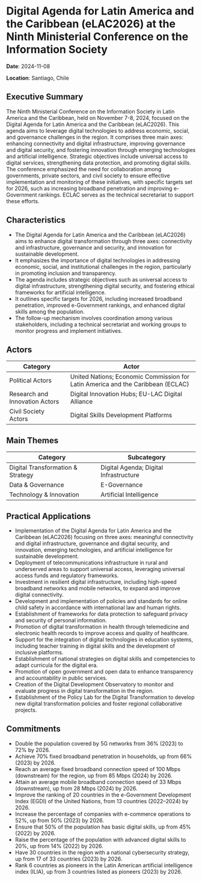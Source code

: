# Digital Agenda for Latin America and the Caribbean (eLAC2026) at the Ninth Ministerial Conference on the Information Society

**Date**: 2024-11-08

**Location**: Santiago, Chile

## Executive Summary

The Ninth Ministerial Conference on the Information Society in Latin America and the Caribbean, held on November 7-8, 2024, focused on the Digital Agenda for Latin America and the Caribbean (eLAC2026). This agenda aims to leverage digital technologies to address economic, social, and governance challenges in the region. It comprises three main axes: enhancing connectivity and digital infrastructure, improving governance and digital security, and fostering innovation through emerging technologies and artificial intelligence. Strategic objectives include universal access to digital services, strengthening data protection, and promoting digital skills. The conference emphasized the need for collaboration among governments, private sectors, and civil society to ensure effective implementation and monitoring of these initiatives, with specific targets set for 2026, such as increasing broadband penetration and improving e-Government rankings. ECLAC serves as the technical secretariat to support these efforts.

## Characteristics

- The Digital Agenda for Latin America and the Caribbean (eLAC2026) aims to enhance digital transformation through three axes: connectivity and infrastructure, governance and security, and innovation for sustainable development.
- It emphasizes the importance of digital technologies in addressing economic, social, and institutional challenges in the region, particularly in promoting inclusion and transparency.
- The agenda includes strategic objectives such as universal access to digital infrastructure, strengthening digital security, and fostering ethical frameworks for artificial intelligence.
- It outlines specific targets for 2026, including increased broadband penetration, improved e-Government rankings, and enhanced digital skills among the population.
- The follow-up mechanism involves coordination among various stakeholders, including a technical secretariat and working groups to monitor progress and implement initiatives.

## Actors

| Category | Actor |
| --- | --- |
| Political Actors | United Nations; Economic Commission for Latin America and the Caribbean (ECLAC) |
| Research and Innovation Actors | Digital Innovation Hubs; EU-LAC Digital Alliance |
| Civil Society Actors | Digital Skills Development Platforms |

## Main Themes

| Category | Subcategory |
| --- | --- |
| Digital Transformation & Strategy | Digital Agenda; Digital Infrastructure |
| Data & Governance | E-Governance |
| Technology & Innovation | Artificial Intelligence |

## Practical Applications

- Implementation of the Digital Agenda for Latin America and the Caribbean (eLAC2026) focusing on three axes: meaningful connectivity and digital infrastructure, governance and digital security, and innovation, emerging technologies, and artificial intelligence for sustainable development.
- Deployment of telecommunications infrastructure in rural and underserved areas to support universal access, leveraging universal access funds and regulatory frameworks.
- Investment in resilient digital infrastructure, including high-speed broadband networks and mobile networks, to expand and improve digital connectivity.
- Development and implementation of policies and standards for online child safety in accordance with international law and human rights.
- Establishment of frameworks for data protection to safeguard privacy and security of personal information.
- Promotion of digital transformation in health through telemedicine and electronic health records to improve access and quality of healthcare.
- Support for the integration of digital technologies in education systems, including teacher training in digital skills and the development of inclusive platforms.
- Establishment of national strategies on digital skills and competencies to adapt curricula for the digital era.
- Promotion of open government and open data to enhance transparency and accountability in public services.
- Creation of the Digital Development Observatory to monitor and evaluate progress in digital transformation in the region.
- Establishment of the Policy Lab for the Digital Transformation to develop new digital transformation policies and foster regional collaborative projects.

## Commitments

- Double the population covered by 5G networks from 36% (2023) to 72% by 2026.
- Achieve 70% fixed broadband penetration in households, up from 66% (2023) by 2026.
- Reach an average fixed broadband connection speed of 100 Mbps (downstream) for the region, up from 85 Mbps (2024) by 2026.
- Attain an average mobile broadband connection speed of 33 Mbps (downstream), up from 28 Mbps (2024) by 2026.
- Improve the ranking of 20 countries in the e-Government Development Index (EGDI) of the United Nations, from 13 countries (2022–2024) by 2026.
- Increase the percentage of companies with e-commerce operations to 52%, up from 50% (2023) by 2026.
- Ensure that 50% of the population has basic digital skills, up from 45% (2022) by 2026.
- Raise the percentage of the population with advanced digital skills to 20%, up from 14% (2022) by 2026.
- Have 30 countries in the region with a national cybersecurity strategy, up from 17 of 33 countries (2023) by 2026.
- Rank 6 countries as pioneers in the Latin American artificial intelligence index (ILIA), up from 3 countries listed as pioneers (2023) by 2026.